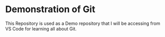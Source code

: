 # Demonstration of Git

This Repository is used as a Demo repository that I will be accessing from VS Code for learning all about Git.
